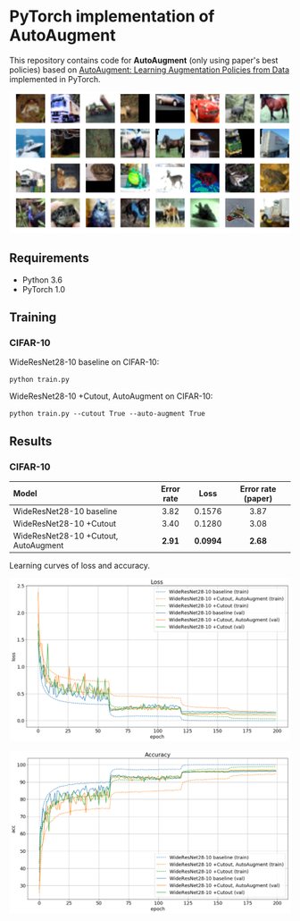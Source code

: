 # PyTorch implementation of AutoAugment
This repository contains code for **AutoAugment** (only using paper's best policies) based on [AutoAugment:
Learning Augmentation Policies from Data](https://arxiv.org/abs/1805.09501) implemented in PyTorch.

![example](example.png)

## Requirements
- Python 3.6
- PyTorch 1.0

## Training
### CIFAR-10
WideResNet28-10 baseline on CIFAR-10:
```
python train.py
```
WideResNet28-10 +Cutout, AutoAugment on CIFAR-10:
```
python train.py --cutout True --auto-augment True
```

## Results
### CIFAR-10
| Model                                               | Error rate |   Loss   | Error rate (paper) |
|:----------------------------------------------------|:----------:|:--------:|:------------------:|
|WideResNet28-10 baseline                             |        3.82|    0.1576|                3.87|
|WideResNet28-10 +Cutout                              |        3.40|    0.1280|                3.08|
|WideResNet28-10 +Cutout, AutoAugment                 |    **2.91**|**0.0994**|            **2.68**|

Learning curves of loss and accuracy.

![loss](loss.png)

![acc](acc.png)
